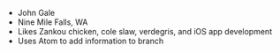 
* John Gale
* Nine Mile Falls, WA
* Likes Zankou chicken, cole slaw, verdegris, and iOS app development
* Uses Atom to add information to branch
